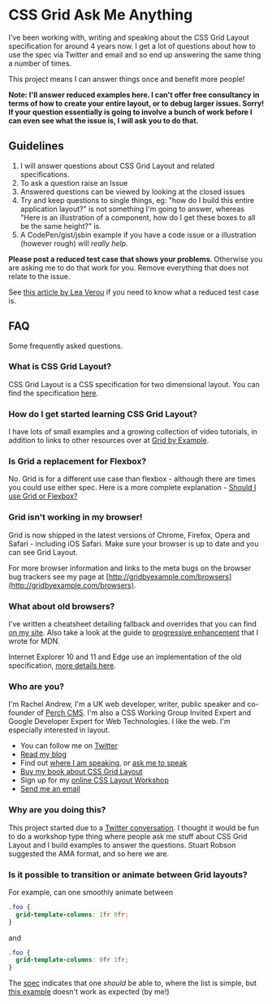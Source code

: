 # CSS Grid Ask Me Anything

I've been working with, writing and speaking about the CSS Grid Layout specification for around 4 years now. I get a lot of questions about how to use the spec via Twitter and email and so end up answering the same thing a number of times.

This project means I can answer things once and benefit more people!

**Note: I'll answer reduced examples here. I can't offer free consultancy in terms of how to create your entire layout, or to debug larger issues. Sorry! If your question essentially is going to involve a bunch of work before I can even see what the issue is, I will ask you to do that.**

## Guidelines

1. I will answer questions about CSS Grid Layout and related specifications.
2. To ask a question raise an Issue
3. Answered questions can be viewed by looking at the closed issues
4. Try and keep questions to single things, eg: "how do I build this entire application layout?" is not something I'm going to answer, whereas "Here is an illustration of a component, how do I get these boxes to all be the same height?" is.
5. A CodePen/gist/jsbin example if you have a code issue or a illustration (however rough) will _really help_.

**Please post a reduced test case that shows your problems**. Otherwise you are asking me to do that work for you. Remove everything that does not relate to the issue.

See [this article by Lea Verou](https://www.smashingmagazine.com/2011/09/help-the-community-report-browser-bugs/) if you need to know what a reduced test case is.

## FAQ

Some frequently asked questions.

### What is CSS Grid Layout?

CSS Grid Layout is a CSS specification for two dimensional layout. You can find the specification [here](https://www.w3.org/TR/css-grid-1/).

### How do I get started learning CSS Grid Layout?

I have lots of small examples and a growing collection of video tutorials, in addition to links to other resources over at [Grid by Example](http://gridbyexample.com).

### Is Grid a replacement for Flexbox?

No. Grid is for a different use case than flexbox - although there are times you could use either spec. Here is a more complete explanation - [Should I use Grid or Flexbox?](https://rachelandrew.co.uk/archives/2016/03/30/should-i-use-grid-or-flexbox/)

### Grid isn't working in my browser!

Grid is now shipped in the latest versions of Chrome, Firefox, Opera and Safari - including iOS Safari. Make sure your browser is up to date and you can see Grid Layout.

For more browser information and links to the meta bugs on the browser bug trackers see my page at [http://gridbyexample.com/browsers](http://gridbyexample.com/browsers).

### What about old browsers?

I've written a cheatsheet detailing fallback and overrides that you can find [on my site](https://rachelandrew.co.uk/archives/2017/03/20/css-grid-fallbacks-and-overrides/). Also take a look at the guide to [progressive enhancement](https://developer.mozilla.org/en-US/docs/Web/CSS/CSS_Grid_Layout/CSS_Grid_and_Progressive_Enhancement) that I wrote for MDN.

Internet Explorer 10 and 11 and Edge use an implementation of the old specification, [more details here](https://rachelandrew.co.uk/archives/2016/11/26/should-i-try-to-use-the-ie-implementation-of-css-grid-layout/).

### Who are you?

I'm Rachel Andrew, I'm a UK web developer, writer, public speaker and co-founder of [Perch CMS](https://grabaperch.com). I'm also a CSS Working Group Invited Expert and Google Developer Expert for Web Technologies. I like the web. I'm especially interested in layout.

- You can follow me on [Twitter](https://twitter.com/rachelandrew)
- [Read my blog](https://rachelandrew.co.uk/archives/)
- Find out [where I am speaking](https://rachelandrew.co.uk/speaking/), or [ask me to speak](https://rachelandrew.co.uk/about/speaking)
- [Buy my book about CSS Grid Layout](https://abookapart.com/products/get-ready-for-css-grid-layout)
- Sign up for my [online CSS Layout Workshop](https://thecssworkshop.com/)
- [Send me an email](mailto:me@rachelandrew.co.uk)

### Why are you doing this?

This project started due to a [Twitter conversation](https://twitter.com/rachelandrew/status/793917607787184128). I thought it would be fun to do a workshop type thing where people ask me stuff about CSS Grid Layout and I build examples to answer the questions. Stuart Robson suggested the AMA format, and so here we are.

### Is it possible to transition or animate between Grid layouts?

For example, can one smoothly animate between

```css
.foo {
  grid-template-columns: 1fr 0fr;
}
```

and 

```css
.foo {
  grid-template-columns: 0fr 1fr;
}
```
The [spec](https://drafts.csswg.org/css-grid/#propdef-grid-template-columns) indicates that one _should_ be able to, where the list is simple, but [this example](https://codepen.io/codedsignal/pen/yboYaa?editors=0100) doesn't work as expected (by me!)

